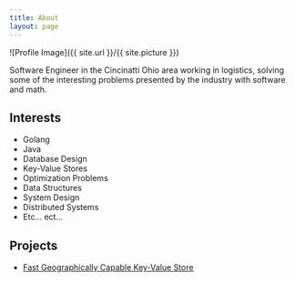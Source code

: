 ```yaml
---
title: About
layout: page
---
```

![Profile Image]({{ site.url }}/{{ site.picture }})

<p>Software Engineer in the Cincinatti Ohio area working in
logistics, solving some of the interesting problems 
presented by the industry with software and math.</p>

<h2>Interests</h2>
<ul class="skill-list">
	<li>Golang</li>
	<li>Java</li>
	<li>Database Design</li>
	<li>Key-Value Stores</li>
	<li>Optimization Problems</li>
	<li>Data Structures</li>
	<li>System Design</li>
	<li>Distributed Systems</li>
	<li>Etc... ect...</li>
</ul>

<h2>Projects</h2>
<ul>
	<li><a href="https://github.com/cbergoon/stitchdb">Fast Geographically Capable Key-Value Store</a></li>
</ul>
